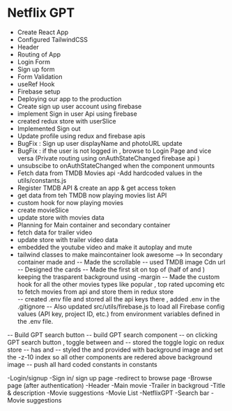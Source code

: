 
# Netflix GPT 

- Create React App
- Configured TailwindCSS
- Header 
- Routing of App 
- Login Form 
- Sign up form 
- Form Validation 
- useRef Hook 
- Firebase setup 
- Deploying our app to the production 
- Create sign up user account using firebase
- implement Sign in user Api using firebase
- created redux store with userSlice
- Implemented Sign out 
- Update profile using redux and firebase apis 
- BugFix : Sign up user displayName and photoURL update 
- BugFix : if the user is not logged in , browse to Login Page and vice versa (Private routing using onAuthStateChanged firebase api )
- unsubscibe to onAuthStateChanged when the component unmounts  
- Fetch data from TMDB Movies api
-Add hardcoded values in the utils/constants.js
- Register TMDB API & create an app & get access token 
- get data from teh TMDB now playing movies list API 
- custom hook for now playing movies 
- create movieSlice 
- update store with movies data 
- Planning for Main container and secondary container 
- fetch data for trailer video 
- update store with trailer video data 
- embedded the youtube video and make it autoplay and mute 
- tailwind classes to make maincontainer look awesome 
--> In secondary container made <MovieList/> and <MovieCard/>
-- Made the <MovieList/> scrollable 
-- used TMDB image Cdn url 
-- Designed the cards 
-- Made the first <MovieList/> sit on top of (half of <MainContainer/> and <secondaryContainer/>) keeping the  trasparent background using -margin
-- Made the custom hook for all the other movies types like popular , top rated upcoming etc to fetch movies from api and store them in redux store  
-- created .env file and stored all the api keys there , added .env in the .gitignore 
-- Also updated src/utils/firebase.js to load all Firebase config values (API key, project ID, etc.) from environment variables defined in the .env file.


-- Build GPT search button 
-- build GPT search component 
-- on clicking GPT search button , toggle between <Browse/> and <GPTSearch >
-- stored the toggle logic on redux store 
-- <GptSearch/> has <GptSearchBar/> and <GptMoviesSuggestions/>
-- styled the <GptSearchBar/> and provided <GptSearch/> with background image and set the -z-10 index so all other components are redered above background image 
-- push all hard coded constants in constants 



-Login/signup
   -Sign in/ sign up page 
   -redirect to browse page 
-Browse page (after authentication)
   -Header
   -Main movie 
     -Trailer in backgroud 
     -Title & description 
     -Movie suggestions 
       -Movie List 
-NetflixGPT 
   -Search bar 
   -Movie suggestions 

   